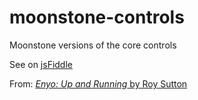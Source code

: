 moonstone-controls
==================

Moonstone versions of the core controls

See on [jsFiddle](http://jsfiddle.net/gh/get/enyo/nightly/dependencies/dark,spot,iLib/Enyo-UpAndRunning/jsFiddle/tree/master/moonstone-controls)

From: [_Enyo: Up and Running_ by Roy Sutton](http://shop.oreilly.com/product/0636920027751.do)
